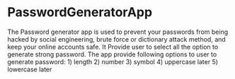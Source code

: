 # PasswordGeneratorApp
The Password generator app is used to prevent your passwords from being hacked by social engineering, brute force or dictionary attack method, and keep your online accounts safe.
It Provide user to select all the option to generate strong password.
The app provide following options to user to generate password:
    1) length
    2) number
    3) symbol
    4) uppercase later
    5) lowercase later

